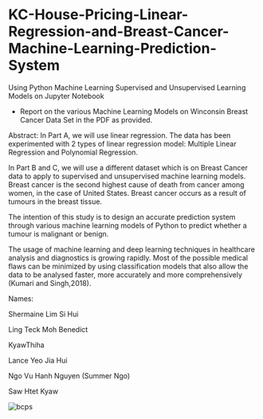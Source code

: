 # KC-House-Pricing-Linear-Regression-and-Breast-Cancer-Machine-Learning-Prediction-System
Using Python Machine Learning Supervised and Unsupervised Learning Models on Jupyter Notebook 

- Report on the various Machine Learning Models on Winconsin  Breast Cancer Data Set in the PDF as provided. 

Abstract: 
In Part A, we will use linear regression. The data has been experimented with 2 types of linear regression 
model: Multiple Linear Regression and Polynomial Regression. 

In Part B and C, we will use a different  dataset which is on Breast Cancer data to apply to supervised and unsupervised machine learning models. 
Breast cancer is the second highest cause of death from cancer among women, in the case of United 
States. Breast cancer occurs as a result of tumours in the breast tissue. 

The intention of this study is to 
design an accurate prediction system through various machine learning models of Python to predict 
whether a tumour is malignant or benign. 

The usage of machine learning and deep learning techniques in 
healthcare analysis and diagnostics is growing rapidly. Most of the possible medical flaws can be 
minimized by using classification models that also allow the data to be analysed faster, more accurately 
and more comprehensively (Kumari and Singh,2018).

Names:

Shermaine Lim Si Hui

Ling Teck Moh Benedict

KyawThiha

Lance Yeo Jia Hui

Ngo Vu Hanh Nguyen (Summer Ngo)

Saw Htet Kyaw

![bcps](https://user-images.githubusercontent.com/65886071/82979060-a704f280-a018-11ea-9172-4489fc4cf68f.jpg)
#
